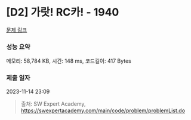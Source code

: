 # [D2] 가랏! RC카! - 1940 

[문제 링크](https://swexpertacademy.com/main/code/problem/problemDetail.do?contestProbId=AV5PjMgaALgDFAUq) 

### 성능 요약

메모리: 58,784 KB, 시간: 148 ms, 코드길이: 417 Bytes

### 제출 일자

2023-11-14 23:09



> 출처: SW Expert Academy, https://swexpertacademy.com/main/code/problem/problemList.do